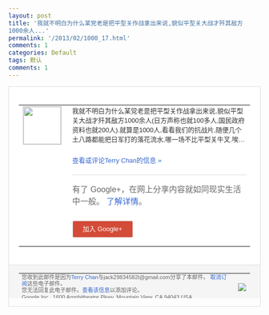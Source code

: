 ```yaml
---
layout: post
title: '我就不明白为什么某党老是把平型关作战拿出来说,貌似平型关大战才歼其敌方
1000余人...'
permalink: '/2013/02/1000_17.html'
comments: 1
categories: Default
tags: 默认
comments: 1
---
```

<!-- X-Notifications: 1:b769f703b0000000 -->

<div style="border:solid 1px #dfdfdf;color:#686868;font:13px Arial"><div style="background-color:#fff;padding:20px;"><table cellpadding="0" cellspacing="0"><tr><td style="padding-right:15px;vertical-align:top"><a href="https://plus.google.com/_/notifications/emlink?emr=14900066512970582018&amp;emid=CMCo4cGDv7UCFa08cgod4C0AAA&amp;path=%2F108643996575278738906&amp;dt=1361161978667&amp;uob=8"><img height="75" src="https://lh3.googleusercontent.com/-KKRGTyJ5Bl0/AAAAAAAAAAI/AAAAAAAAtnY/R4QEWIp3Ur0/s75-c-k-a/photo.jpg" style="border:solid 1px #cccccc;" width="75"/></a></td><td style="width:578px;color:#333;font:13px Arial;vertical-align:top"><div style="padding-bottom:10px">我就不明白为什么某党老是把平型关作战拿出<wbr/>来说,貌似平型关大战才歼其敌方1000余<wbr/>人(日方声称也就100多人,国民政府资料<wbr/>也就200人).就算是1000人,看看我<wbr/>们的抗战片,随便几个土八路都能把日军打的<wbr/>落花流水,哪一场不比平型关牛叉.唉…</div><p><a href="https://plus.google.com/_/notifications/emlink?emr=14900066512970582018&amp;emid=CMCo4cGDv7UCFa08cgod4C0AAA&amp;path=%2F108643996575278738906%2Fposts%2F11bcBRxPTUa%3Fgpinv%3DAMIXal-BToz0K7ZPNStI9ClOpu5etKGLsuGbSKTZDzpkNyuJsY2Sg1mXdzEvGkhuOjtkAOm_reAZGITR8c_yIbisey0pRfestDU8HuV51xA9gAJeOgywDJI&amp;dt=1361161978667&amp;uob=8" style="color:#3366CC;text-decoration:none">查看或评论Terry Chan的信息 »</a></p><div style="margin-top:20px;border-top:solid 1px #dfdfdf"><div style="padding:15px 0;color:#686868;font:16px Arial">有了 Google+，在网上分享内容就如同现实生活中一般。 <a href="http://www.google.com/+/learnmore/" style="color:#3366CC;text-decoration:none">了解详情</a>。</div><p><a href="https://plus.google.com/_/notifications/emlink?emr=14900066512970582018&amp;emid=CMCo4cGDv7UCFa08cgod4C0AAA&amp;path=%2F%3Fgpinv%3DAMIXal-BToz0K7ZPNStI9ClOpu5etKGLsuGbSKTZDzpkNyuJsY2Sg1mXdzEvGkhuOjtkAOm_reAZGITR8c_yIbisey0pRfestDU8HuV51xA9gAJeOgywDJI&amp;dt=1361161978667&amp;uob=8" style="padding:1px 20px;min-width:54px;display:inline-block; background-color:#d44b38;text-align:center; font:13px Arial; border-radius:3px;color:#fff;border:solid 1px #dfdfdf; white-space:nowrap;text-decoration:none;height:30px;line-height:30px">加入 Google+</a></p></div></td></tr></table></div><div style="border-top:solid 1px #dfdfdf;padding:0 20px; background-color:#f5f5f5"><table cellpadding="0" cellspacing="0" style="height:50px"><tbody><tr><td style="vertical-align:middle;width:100%; color:#636363;font:11px Arial; line-height:120%">您收到此邮件是因为<a href="https://plus.google.com/_/notifications/emlink?emr=14900066512970582018&amp;emid=CMCo4cGDv7UCFa08cgod4C0AAA&amp;path=%2F108643996575278738906%3Fgpinv%3DAMIXal-BToz0K7ZPNStI9ClOpu5etKGLsuGbSKTZDzpkNyuJsY2Sg1mXdzEvGkhuOjtkAOm_reAZGITR8c_yIbisey0pRfestDU8HuV51xA9gAJeOgywDJI&amp;dt=1361161978667&amp;uob=8" style="color:#3366CC;text-decoration:none">Terry Chan</a>与jack29834582t@gmail.com分享了本邮件。 <a href="https://plus.google.com/_/notifications/emlink?emr=14900066512970582018&amp;emid=CMCo4cGDv7UCFa08cgod4C0AAA&amp;path=%2F_%2Fnonplus%2Femailsettings%3Fgpinv%3DAMIXal-BToz0K7ZPNStI9ClOpu5etKGLsuGbSKTZDzpkNyuJsY2Sg1mXdzEvGkhuOjtkAOm_reAZGITR8c_yIbisey0pRfestDU8HuV51xA9gAJeOgywDJI%26est%3DADH5u8UA6iPV6JOKO6ISlchs-_iJRwMxGR-cfupwM6dxyFIBfDi2yYqTtCQJDZRR58Kj9-lv1oURNQ7oYK_Dt-Ho3d_T0g3WW53xbRxFTQR9Vy8fHbnZsOtcHOBAsy89A4MLPMobV5zKWrWXudZjRBpL1XrDF9jAGQ&amp;dt=1361161978667&amp;uob=8" style="color:#3366CC;text-decoration:none">取消订阅</a>这些电子邮件。<br/>您无法回复此电子邮件。<a href="https://plus.google.com/_/notifications/emlink?emr=14900066512970582018&amp;emid=CMCo4cGDv7UCFa08cgod4C0AAA&amp;path=%2F108643996575278738906%2Fposts%2F11bcBRxPTUa%3Fgpinv%3DAMIXal-BToz0K7ZPNStI9ClOpu5etKGLsuGbSKTZDzpkNyuJsY2Sg1mXdzEvGkhuOjtkAOm_reAZGITR8c_yIbisey0pRfestDU8HuV51xA9gAJeOgywDJI&amp;dt=1361161978667&amp;uob=8" style="color:#3366CC;text-decoration:none">查看该信息</a>以添加评论。<br/>Google Inc., 1600 Amphitheatre Pkwy, Mountain View, CA 94043 USA</td><td><img src="https://ssl.gstatic.com/s2/oz/images/notifications/logo/google-plus-6617a72bb36cc548861652780c9e6ff1.png"/></td></tr></tbody></table></div></div>